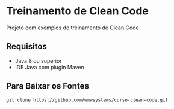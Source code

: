 # Treinamento de Clean Code

Projeto com exemplos do treinamento de Clean Code

## Requisitos ##

- Java 8 ou superior
- IDE Java com plugin Maven

## Para Baixar os Fontes

```
git clone https://github.com/wmwsystems/curso-clean-code.git 
```